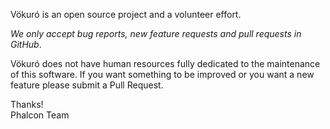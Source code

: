 Vökuró is an open source project and a volunteer effort.

*We only accept bug reports, new feature requests and pull requests in GitHub*.

Vökuró does not have human resources fully dedicated to the maintenance of this software.
If you want something to be improved or you want a new feature please submit a Pull Request.

Thanks! <br />
Phalcon Team
